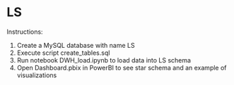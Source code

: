 # LS

Instructions:

1) Create a MySQL database with name LS
2) Execute script create_tables.sql
3) Run notebook DWH_load.ipynb to load data into LS schema
4) Open Dashboard.pbix in PowerBI to see star schema and an example of visualizations
